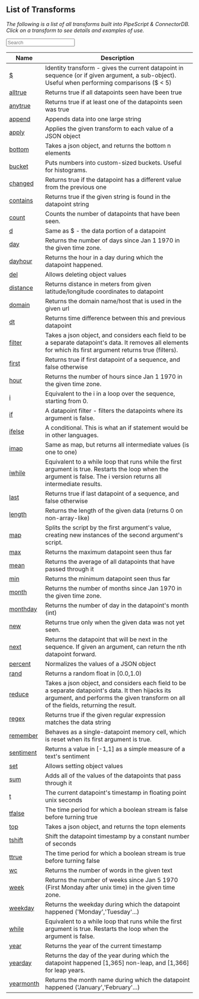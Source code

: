 ## List of Transforms

*The following is a list of all transforms built into PipeScript & ConnectorDB. Click on a transform to see details and examples of use.*

<div id="searchable"><input class="search search-query form-control" type="text" placeholder="Search"><br><table class="table table-striped table-bordered" id="ftable"><thead><tr><th>Name</th><th>Description</th></tr></thead><tbody class="list"><tr><td class='fname'><a href='./$.html'>$</a></td><td class='fdesc'>Identity transform - gives the current datapoint in sequence (or if given argument, a sub-object). Useful when performing comparisons ($ < 5)</td></tr><tr><td class='fname'><a href='./alltrue.html'>alltrue</a></td><td class='fdesc'>Returns true if all datapoints seen have been true</td></tr><tr><td class='fname'><a href='./anytrue.html'>anytrue</a></td><td class='fdesc'>Returns true if at least one of the datapoints seen was true</td></tr><tr><td class='fname'><a href='./append.html'>append</a></td><td class='fdesc'>Appends data into one large string</td></tr><tr><td class='fname'><a href='./apply.html'>apply</a></td><td class='fdesc'>Applies the given transform to each value of a JSON object</td></tr><tr><td class='fname'><a href='./bottom.html'>bottom</a></td><td class='fdesc'>Takes a json object, and returns the bottom n elements</td></tr><tr><td class='fname'><a href='./bucket.html'>bucket</a></td><td class='fdesc'>Puts numbers into custom-sized buckets. Useful for histograms.</td></tr><tr><td class='fname'><a href='./changed.html'>changed</a></td><td class='fdesc'>Returns true if the datapoint has a different value from the previous one</td></tr><tr><td class='fname'><a href='./contains.html'>contains</a></td><td class='fdesc'>Returns true if the given string is found in the datapoint string</td></tr><tr><td class='fname'><a href='./count.html'>count</a></td><td class='fdesc'>Counts the number of datapoints that have been seen.</td></tr><tr><td class='fname'><a href='./d.html'>d</a></td><td class='fdesc'>Same as $ - the data portion of a datapoint</td></tr><tr><td class='fname'><a href='./day.html'>day</a></td><td class='fdesc'>Returns the number of days since Jan 1 1970 in the given time zone.</td></tr><tr><td class='fname'><a href='./dayhour.html'>dayhour</a></td><td class='fdesc'>Returns the hour in a day during which the datapoint happened.</td></tr><tr><td class='fname'><a href='./del.html'>del</a></td><td class='fdesc'>Allows deleting object values</td></tr><tr><td class='fname'><a href='./distance.html'>distance</a></td><td class='fdesc'>Returns distance in meters from given latitude/longitude coordinates to datapoint</td></tr><tr><td class='fname'><a href='./domain.html'>domain</a></td><td class='fdesc'>Returns the domain name/host that is used in the given url</td></tr><tr><td class='fname'><a href='./dt.html'>dt</a></td><td class='fdesc'>Returns time difference between this and previous datapoint</td></tr><tr><td class='fname'><a href='./filter.html'>filter</a></td><td class='fdesc'>Takes a json object, and considers each field to be a separate datapoint's data.
It removes all elements for which its first argument returns true (filters).</td></tr><tr><td class='fname'><a href='./first.html'>first</a></td><td class='fdesc'>Returns true if first datapoint of a sequence, and false otherwise</td></tr><tr><td class='fname'><a href='./hour.html'>hour</a></td><td class='fdesc'>Returns the number of hours since Jan 1 1970 in the given time zone.</td></tr><tr><td class='fname'><a href='./i.html'>i</a></td><td class='fdesc'>Equivalent to the i in a loop over the sequence, starting from 0.</td></tr><tr><td class='fname'><a href='./if.html'>if</a></td><td class='fdesc'>A datapoint filter - filters the datapoints where its argument is false.</td></tr><tr><td class='fname'><a href='./ifelse.html'>ifelse</a></td><td class='fdesc'>A conditional. This is what an if statement would be in other languages.</td></tr><tr><td class='fname'><a href='./imap.html'>imap</a></td><td class='fdesc'>Same as map, but returns all intermediate values (is one to one)</td></tr><tr><td class='fname'><a href='./iwhile.html'>iwhile</a></td><td class='fdesc'>Equivalent to a while loop that runs while the first argument is true. Restarts the loop when the argument is false. The i version returns all intermediate results.</td></tr><tr><td class='fname'><a href='./last.html'>last</a></td><td class='fdesc'>Returns true if last datapoint of a sequence, and false otherwise</td></tr><tr><td class='fname'><a href='./length.html'>length</a></td><td class='fdesc'>Returns the length of the given data (returns 0 on non-array-like)</td></tr><tr><td class='fname'><a href='./map.html'>map</a></td><td class='fdesc'>Splits the script by the first argument's value, creating new instances of the second argument's script.</td></tr><tr><td class='fname'><a href='./max.html'>max</a></td><td class='fdesc'>Returns the maximum datapoint seen thus far</td></tr><tr><td class='fname'><a href='./mean.html'>mean</a></td><td class='fdesc'>Returns the average of all datapoints that have passed through it</td></tr><tr><td class='fname'><a href='./min.html'>min</a></td><td class='fdesc'>Returns the minimum datapoint seen thus far</td></tr><tr><td class='fname'><a href='./month.html'>month</a></td><td class='fdesc'>Returns the number of months since Jan 1970 in the given time zone.</td></tr><tr><td class='fname'><a href='./monthday.html'>monthday</a></td><td class='fdesc'>Returns the number of day in the datapoint's month (int)</td></tr><tr><td class='fname'><a href='./new.html'>new</a></td><td class='fdesc'>Returns true only when the given data was not yet seen.</td></tr><tr><td class='fname'><a href='./next.html'>next</a></td><td class='fdesc'>Returns the datapoint that will be next in the sequence. If given an argument, can return the nth datapoint forward.</td></tr><tr><td class='fname'><a href='./percent.html'>percent</a></td><td class='fdesc'>Normalizes the values of a JSON object</td></tr><tr><td class='fname'><a href='./rand.html'>rand</a></td><td class='fdesc'>Returns a random float in [0.0,1.0)</td></tr><tr><td class='fname'><a href='./reduce.html'>reduce</a></td><td class='fdesc'>Takes a json object, and considers each field to be a separate datapoint's data.
It then hijacks its argument, and performs the given transform on all of the fields, returning the result.</td></tr><tr><td class='fname'><a href='./regex.html'>regex</a></td><td class='fdesc'>Returns true if the given regular expression matches the data string</td></tr><tr><td class='fname'><a href='./remember.html'>remember</a></td><td class='fdesc'>Behaves as a single-datapoint memory cell, which is reset when its first argument is true.</td></tr><tr><td class='fname'><a href='./sentiment.html'>sentiment</a></td><td class='fdesc'>Returns a value in [-1,1] as a simple measure of a text's sentiment</td></tr><tr><td class='fname'><a href='./set.html'>set</a></td><td class='fdesc'>Allows setting object values</td></tr><tr><td class='fname'><a href='./sum.html'>sum</a></td><td class='fdesc'>Adds all of the values of the datapoints that pass through it</td></tr><tr><td class='fname'><a href='./t.html'>t</a></td><td class='fdesc'>The current datapoint's timestamp in floating point unix seconds</td></tr><tr><td class='fname'><a href='./tfalse.html'>tfalse</a></td><td class='fdesc'>The time period for which a boolean stream is false before turning true</td></tr><tr><td class='fname'><a href='./top.html'>top</a></td><td class='fdesc'>Takes a json object, and returns the topn elements</td></tr><tr><td class='fname'><a href='./tshift.html'>tshift</a></td><td class='fdesc'>Shift the datapoint timestamp by a constant number of seconds</td></tr><tr><td class='fname'><a href='./ttrue.html'>ttrue</a></td><td class='fdesc'>The time period for which a boolean stream is true before turning false</td></tr><tr><td class='fname'><a href='./wc.html'>wc</a></td><td class='fdesc'>Returns the number of words in the given text</td></tr><tr><td class='fname'><a href='./week.html'>week</a></td><td class='fdesc'>Returns the number of weeks since Jan 5 1970 (First Monday after unix time) in the given time zone.</td></tr><tr><td class='fname'><a href='./weekday.html'>weekday</a></td><td class='fdesc'>Returns the weekday during which the datapoint happened ('Monday','Tuesday'...)</td></tr><tr><td class='fname'><a href='./while.html'>while</a></td><td class='fdesc'>Equivalent to a while loop that runs while the first argument is true. Restarts the loop when the argument is false.</td></tr><tr><td class='fname'><a href='./year.html'>year</a></td><td class='fdesc'>Returns the year of the current timestamp</td></tr><tr><td class='fname'><a href='./yearday.html'>yearday</a></td><td class='fdesc'>Returns the day of the year during which the datapoint happened [1,365] non-leap, and [1,366] for leap years.</td></tr><tr><td class='fname'><a href='./yearmonth.html'>yearmonth</a></td><td class='fdesc'>Returns the month name during which the datapoint happened ('January','February'...)</td></tr></tbody></table></div><script type="text/javascript" src="/assets/js/list.min.js"></script><script>var flist = new List("searchable",{valueNames:["fname","fdesc"]});</script>

